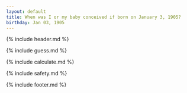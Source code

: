 ```yaml
---
layout: default
title: When was I or my baby conceived if born on January 3, 1905?
birthday: Jan 03, 1905
---
```


{% include header.md %}

{% include guess.md %}

{% include calculate.md %}

{% include safety.md %}

{% include footer.md %}



